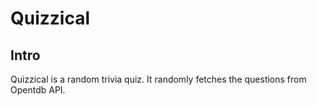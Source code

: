 # Quizzical

## Intro

Quizzical is a random trivia quiz. It randomly fetches the questions from Opentdb API.
